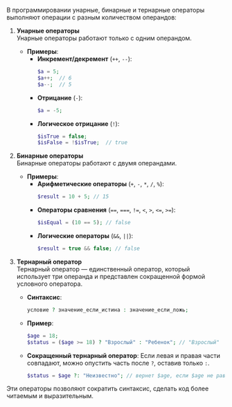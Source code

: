 В программировании унарные, бинарные и тернарные операторы выполняют операции с разным количеством операндов:

1. **Унарные операторы**  
   Унарные операторы работают только с одним операндом.

   - **Примеры**:
     - **Инкремент/декремент** (`++`, `--`):
       ```php
       $a = 5;
       $a++;  // 6
       $a--;  // 5
       ```
     - **Отрицание** (`-`):
       ```php
       $a = -5;
       ```
     - **Логическое отрицание** (`!`):
       ```php
       $isTrue = false;
       $isFalse = !$isTrue;  // true
       ```

2. **Бинарные операторы**  
   Бинарные операторы работают с двумя операндами.

   - **Примеры**:
     - **Арифметические операторы** (`+`, `-`, `*`, `/`, `%`):
       ```php
       $result = 10 + 5; // 15
       ```
     - **Операторы сравнения** (`==`, `===`, `!=`, `<`, `>`, `<=`, `>=`):
       ```php
       $isEqual = (10 == 5); // false
       ```
     - **Логические операторы** (`&&`, `||`):
       ```php
       $result = true && false; // false
       ```

3. **Тернарный оператор**  
   Тернарный оператор — единственный оператор, который использует три операнда и представлен сокращенной формой условного оператора.

   - **Синтаксис**:
     ```php
     условие ? значение_если_истина : значение_если_ложь;
     ```
   - **Пример**:
     ```php
     $age = 18;
     $status = ($age >= 18) ? "Взрослый" : "Ребенок"; // "Взрослый"
     ```

   - **Сокращенный тернарный оператор**: Если левая и правая части совпадают, можно опустить часть после `?`, оставив только `:`.
     ```php
     $status = $age ?: "Неизвестно"; // вернет $age, если $age не равно false, иначе "Неизвестно"
     ```

Эти операторы позволяют сократить синтаксис, сделать код более читаемым и выразительным.